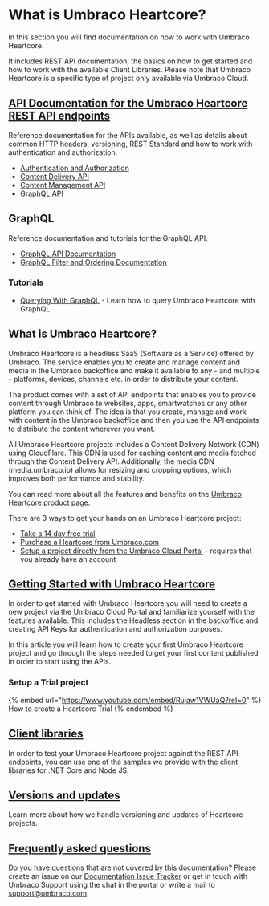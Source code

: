 # What is Umbraco Heartcore?

In this section you will find documentation on how to work with Umbraco Heartcore.

It includes REST API documentation, the basics on how to get started and how to work with the available Client Libraries. Please note that Umbraco Heartcore is a specific type of project only available via Umbraco Cloud.

## [API Documentation for the Umbraco Heartcore REST API endpoints](API-Documentation/)

Reference documentation for the APIs available, as well as details about common HTTP headers, versioning, REST Standard and how to work with authentication and authorization.

* [Authentication and Authorization](api-documentation/#authentication-and-authorization)
* [Content Delivery API](api-documentation/Content-Delivery/)
* [Content Management API](api-documentation/content-management/)
* [GraphQL API](api-documentation/graphql/)

## GraphQL

Reference documentation and tutorials for the GraphQL API.

* [GraphQL API Documentation](api-documentation/graphql/)
* [GraphQL Filter and Ordering Documentation](api-documentation/graphql/filtering-and-ordering.md)

### Tutorials

* [Querying With GraphQL](tutorials/querying-with-graphql.md) - Learn how to query Umbraco Heartcore with GraphQL

## What is Umbraco Heartcore?

Umbraco Heartcore is a headless SaaS (Software as a Service) offered by Umbraco. The service enables you to create and manage content and media in the Umbraco backoffice and make it available to any - and multiple - platforms, devices, channels etc. in order to distribute your content.

The product comes with a set of API endpoints that enables you to provide content through Umbraco to websites, apps, smartwatches or any other platform you can think of. The idea is that you create, manage and work with content in the Umbraco backoffice and then you use the API endpoints to distribute the content wherever you want.

All Umbraco Heartcore projects includes a Content Delivery Network (CDN) using CloudFlare. This CDN is used for caching content and media fetched through the Content Delivery API. Additionally, the media CDN (media.umbraco.io) allows for resizing and cropping options, which improves both performance and stability.

You can read more about all the features and benefits on the [Umbraco Heartcore product page](https://umbraco.com/products/umbraco-heartcore/).

There are 3 ways to get your hands on an Umbraco Heartcore project:

* [Take a 14 day free trial](https://umbraco.com/try-umbraco-heartcore/)
* [Purchase a Heartcore from Umbraco.com](https://umbraco.com/umbraco-heartcore-pricing/)
* [Setup a project directly from the Umbraco Cloud Portal](https://umbraco.io) - requires that you already have an account

## [Getting Started with Umbraco Heartcore](getting-started/)

In order to get started with Umbraco Heartcore you will need to create a new project via the Umbraco Cloud Portal and familiarize yourself with the features available. This includes the Headless section in the backoffice and creating API Keys for authentication and authorization purposes.

In this article you will learn how to create your first Umbraco Heartcore project and go through the steps needed to get your first content published in order to start using the APIs.

### Setup a Trial project

{% embed url="https://www.youtube.com/embed/Rujaw1VWUaQ?rel=0" %}
How to create a Heartcore Trial
{% endembed %}

## [Client libraries](client-libraries/)

In order to test your Umbraco Heartcore project against the REST API endpoints, you can use one of the samples we provide with the client libraries for .NET Core and Node JS.

## [Versions and updates](versions-and-updates.md)

Learn more about how we handle versioning and updates of Heartcore projects.

## [Frequently asked questions](https://umbraco.com/products/umbraco-heartcore/heartcore-faq/)

Do you have questions that are not covered by this documentation? Please create an issue on our [Documentation Issue Tracker](https://github.com/umbraco/UmbracoDocs/issues) or get in touch with Umbraco Support using the chat in the portal or write a mail to support@umbraco.com.
